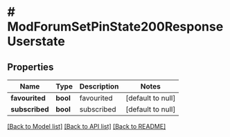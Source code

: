 # # ModForumSetPinState200ResponseUserstate

## Properties

Name | Type | Description | Notes
------------ | ------------- | ------------- | -------------
**favourited** | **bool** | favourited | [default to null]
**subscribed** | **bool** | subscribed | [default to null]

[[Back to Model list]](../../README.md#models) [[Back to API list]](../../README.md#endpoints) [[Back to README]](../../README.md)
